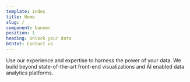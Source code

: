 ```yaml
---
template: index
title: Home
slug: /
component: banner
position: 1
heading: Unlock your data
btnTxt: Contact us
---
```


Use our experience and expertise to harness the power of your data. We build beyond state-of-the-art front-end visualizations and AI enabled data analytics platforms.
